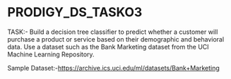 # PRODIGY_DS_TASKO3

TASK:-
Build a decision tree classifier to predict whether a customer will purchase a product or service based on their demographic and behavioral data. Use a dataset such as the Bank Marketing dataset from the UCI Machine Learning Repository.

Sample Dataset:-https://archive.ics.uci.edu/ml/datasets/Bank+Marketing
